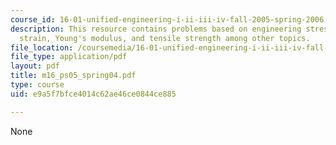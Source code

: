 ```yaml
---
course_id: 16-01-unified-engineering-i-ii-iii-iv-fall-2005-spring-2006
description: This resource contains problems based on engineering stress vs. engineering
  strain, Young's modulus, and tensile strength among other topics.
file_location: /coursemedia/16-01-unified-engineering-i-ii-iii-iv-fall-2005-spring-2006/e9a5f7bfce4014c62ae46ce0844ce885_m16_ps05_spring04.pdf
file_type: application/pdf
layout: pdf
title: m16_ps05_spring04.pdf
type: course
uid: e9a5f7bfce4014c62ae46ce0844ce885

---
```

None